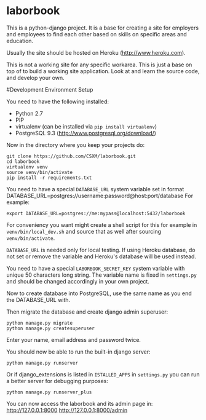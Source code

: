 laborbook
=========

This is a python-django project. It is a base for creating a site for employers and employees
to find each other based on skills on specific areas and education.

Usually the site should be hosted on Heroku (http://www.heroku.com).

This is not a working site for any specific workarea. This is just a base on top of to build
a working site application. Look at and learn the source code, and develop your own.

#Development Environment Setup

You need to have the following installed:
 - Python 2.7
 - PIP
 - virtualenv (can be installed via `pip install virtualenv`)
 - PostgreSQL 9.3 (http://www.postgresql.org/download/)

Now in the directory where you keep your projects do:
```
git clone https://github.com/CSXM/laborbook.git
cd laborbook
virtualenv venv
source venv/bin/activate
pip install -r requirements.txt
```

You need to have a special `DATABASE_URL` system variable set in format
DATABASE_URL=postgres://username:password@host:port/database
For example:
```
export DATABASE_URL=postgres://me:mypass@localhost:5432/laborbook
```

For conveniency you want might create a shell script for this for example in `venv/bin/local_dev.sh` and source that as well after sourcing `venv/bin/activate`.

`DATABASE_URL` is needed only for local testing. If using Heroku database, do not set or remove the variable and Heroku's database will be used instead.

You need to have a special `LABORBOOK_SECRET_KEY` system variable with unique 50 characters long string. The variable name is fixed in `settings.py` and should be changed accordingly in your own project.

Now to create database into PostgreSQL, use the same name as you end the DATABASE_URL with.

Then migrate the database and create django admin superuser:
```
python manage.py migrate
python manage.py createsuperuser
```
Enter your name, email address and password twice.

You should now be able to run the built-in django server:
```
python manage.py runserver
```
Or if django_extensions is listed in `ISTALLED_APPS` in `settings.py` you can run a better server for debugging purposes:
```
python manage.py runserver_plus
```

You can now access the laborbook and its admin page in:
http://127.0.0.1:8000
http://127.0.0.1:8000/admin

